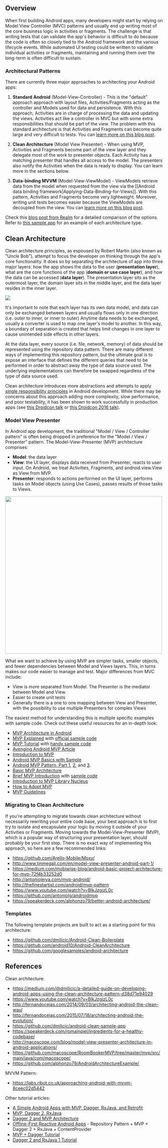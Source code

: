 ## Overview

When first building Android apps, many developers might start by relying on Model View Controller (MVC) patterns and usually end up writing most of the core business logic in activities or fragments.  The challenge is that writing tests that can validate the app's behavior is difficult to do because the code is often so closely tied to the Android framework and the various lifecycle events.  While automated UI testing could be written to validate individual activities or fragments, maintaining and running them over the long-term is often difficult to sustain.

### Architectural Patterns

There are currently three major approaches to architecting your Android apps:

 1. **Standard Android** (Model-View-Controller) - This is the "default" approach approach with layout files, Activities/Fragments acting as the controller and Models used for data and persistence. With this approach, Activities are in charge of processing the data and updating the views. Activities act like a controller in MVC but with some extra responsibilities that should be part of the view. The problem with this standard architecture is that Activities and Fragments can become quite large and very difficult to tests. You can [learn more on this blog post](https://medium.com/upday-devs/android-architecture-patterns-part-1-model-view-controller-3baecef5f2b6).

 2. **Clean Architecture** (Model View Presenter) - When using MVP, Activities and Fragments become part of the view layer and they delegate most of the work to presenter objects. Each Activity has a matching presenter that handles all access to the model. The presenters also notify the Activities when the data is ready to display. You can learn more in the sections below. 

 3. **Data-binding MVVM** (Model-View-ViewModel) - ViewModels retrieve data from the model when requested from the view via the [[Android data binding framework|Applying-Data-Binding-for-Views]]. With this pattern, Activities and Fragments become very lightweight. Moreover, writing unit tests becomes easier because the ViewModels are decoupled from the view. You can [learn more on this blog post](https://medium.com/upday-devs/android-architecture-patterns-part-3-model-view-viewmodel-e7eeee76b73b).

Check this [blog post from Realm](https://realm.io/news/eric-maxwell-mvc-mvp-and-mvvm-on-android/) for a detailed comparison of the options. Refer to [this sample app](https://github.com/ivacf/archi) for an example of each architecture type. 

## Clean Architecture

Clean architecture principles, as espoused by Robert Martin (also known as "Uncle Bob"), attempt to focus the developer on thinking through the app's core functionality.  It does so by separating the architecture of app into three major layers: how the app shows the data to the user (**presentation layer**), what are the core functions of the app (**domain or use case layer**), and how the data can be accessed (**data layer**).  The presentation layer sits as the outermost layer, the domain layer sits in the middle layer, and the data layer resides in the inner layer.  

<img src="http://i.imgur.com/tJxzrx2.png" />

It's important to note that each layer has its own data model, and data can only be exchanged between layers and usually flows only in one direction (i.e. outer to inner, or inner to outer)  Anytime data needs to be exchanged, usually a converter is used to map one layer's model to another.  In this way, a boundary of separation is created that helps limit changes in one layer to cause unintended side effects in other layers.

At the data layer, every source (i.e. file, network, memory) of data should be represented using the repository data pattern.  There are many different ways of implementing this repository pattern, but the ultimate goal is to expose an interface that defines the different queries that need to be performed in order to abstract away the type of data source used.  The underlying implementations can therefore be swapped regardless of the type of data source used.

Clean architecture introduces more abstractions and attempts to apply [single responsibility principles](https://en.wikipedia.org/wiki/Single_responsibility_principle) in Android development.  While there may be concerns about this approach adding more complexity, slow performance, and poor testability, it has been shown to work successfully in production apps (see [this Droidcon talk](https://www.youtube.com/watch?v=-oZswd1j5H0) or [this Droidcon 2016 talk](https://www.youtube.com/watch?v=R89ufpJI3SY)).

### Model View Presenter

In Android app development, the traditional "Model / View / Controller pattern" is often being dropped in preference for the "Model / View / Presenter" pattern. The Model-View-Presenter (MVP) architecture comprises:

 * **Model**: the data layer
 * **View**: the UI layer, displays data received from Presenter, reacts to user input. On Android, we treat Activities, Fragments, and android.view.View as View from MVP.
 * **Presenter**: responds to actions performed on the UI layer, performs tasks on Model objects (using Use Cases), passes results of those tasks to Views.

<img src="http://i.imgur.com/5WLQno7.png" width="500" />

What we want to achieve by using MVP are simpler tasks, smaller objects, and fewer dependencies between Model and Views layers. This, in turns makes our code easier to manage and test. Major differences from MVC include:

* View is more separated from Model. The Presenter is the mediator between Model and View.
* Easier to create unit tests
* Generally there is a one to one mapping between View and Presenter, with the possibility to use multiple Presenters for complex Views

The easiest method for understanding this is multiple specific examples with sample code. Check out these useful resources for an in-depth look:

 * [MVP Architecture in Android](http://macoscope.com/blog/model-view-presenter-architecture-in-android-applications/)
 * [MVP Explained](https://medium.com/upday-devs/android-architecture-patterns-part-2-model-view-presenter-8a6faaae14a5#.u53s2u5gu) with [official sample code](https://github.com/googlesamples/android-architecture/tree/todo-mvp-rxjava/)
 * [MVP Tutorial](https://medium.com/@be.betr.codr/android-mvp-survival-guide-b2094ab79f78#.ee4ajr7pz) with [handy sample code](https://github.com/WillyShakes/NetflixShows)
 * [Avenging Android MVP Article](https://android.jlelse.eu/avenging-android-mvp-23461aebe9b5)
 * [Introduction to MVP](https://code.tutsplus.com/tutorials/an-introduction-to-model-view-presenter-on-android--cms-26162)
 * [Android MVP Basics with Sample](https://android.jlelse.eu/android-mvp-basics-w-sample-app-3698e33ab9db)
 * [Android MVP Pattern, Part 1](http://www.tinmegali.com/en/model-view-presenter-android-part-1/), [2](http://www.tinmegali.com/en/model-view-presenter-mvp-in-android-part-2/), and [3](http://www.tinmegali.com/en/model-view-presenter-mvp-in-android-part-3/). 
 * [Basic MVP Architecture](https://medium.com/mobiwise-blog/android-basic-project-architecture-for-mvp-72f4b33252d0#.dcco0jo19)
 * [Brief MVP Introduction](https://antonioleiva.com/mvp-android/) with [sample code](https://github.com/antoniolg/androidmvp)
 * [Introduction to MVP Library Nucleus](http://konmik.com/post/introduction_to_model_view_presenter_on_android/)
 * [How to Adopt MVP](https://code.tutsplus.com/tutorials/how-to-adopt-model-view-presenter-on-android--cms-26206)
 * [MVP Guidelines](https://medium.com/@cervonefrancesco/model-view-presenter-android-guidelines-94970b430ddf#.uzpd446ez)

### Migrating to Clean Architecture

If you're attempting to migrate towards clean architecture without necessarily rewriting your entire code base, your best approach is to first try to isolate and encapsulate your logic by moving it outside of your Activities or Fragments.  Moving towards the Model-View-Presenter (MVP), which is a popular way of structuring your presentation layer, should probably be your first step.  There is no exact way of implementing this approach, so here are a few recommended links:

* <https://github.com/Arello-Mobile/Moxy/>
* <http://www.tinmegali.com/en/model-view-presenter-android-part-1/>
* <https://medium.com/mobiwise-blog/android-basic-project-architecture-for-mvp-72f4b33252d0>
* <http://antonioleiva.com/mvp-android/>
* <http://thefinestartist.com/android/mvp-pattern>
* <https://www.youtube.com/watch?v=BlkJzgjzL0c>
* <https://github.com/antoniolg/androidmvp>
* <https://speakerdeck.com/alphonzo79/better-android-architecture/>

### Templates

The following template projects are built to act as a starting point for this architecture:

 * <https://github.com/dmilicic/Android-Clean-Boilerplate>
 * <https://github.com/android10/Android-CleanArchitecture>
 * <https://github.com/googlesamples/android-architecture>

## References

Clean architecture:

* <https://medium.com/@dmilicic/a-detailed-guide-on-developing-android-apps-using-the-clean-architecture-pattern-d38d71e94029>
* <https://www.youtube.com/watch?v=BlkJzgjzL0c>
* <http://fernandocejas.com/2014/09/03/architecting-android-the-clean-way/>
* <http://fernandocejas.com/2015/07/18/architecting-android-the-evolution/>
* <https://github.com/dmilicic/android-clean-sample-app>
* <https://speakerdeck.com/romainpiel/ingredients-for-a-healthy-codebase/>
* <http://macoscope.com/blog/model-view-presenter-architecture-in-android-applications/>
* <https://github.com/macoscope/RoomBookerMVP/tree/master/mvp/src/main/java/com/macoscope/>
* <https://github.com/alphonzo79/AndroidArchitectureExample/>

MVVM Pattern:
* <https://labs.ribot.co.uk/approaching-android-with-mvvm-8ceec02d5442>

Other tutorial articles:

 * [A Simple Android Apps with MVP, Dagger, RxJava, and Retrofit](https://medium.com/@nurrohman/a-simple-android-apps-with-mvp-dagger-rxjava-and-retrofit-4edb214a66d7)
 * [MVP, Dagger 2, RxJava](https://www.captechconsulting.com/blogs/a-mvp-approach-to-lifecycle-safe-requests-with-retrofit-20-and-rxjava)
 * [Dagger 2 and MVP Architecture](https://adityaladwa.wordpress.com/2016/05/11/dagger-2-and-mvp-architecture/)
 * [Offline-First Reactive Android Apps](https://adityaladwa.wordpress.com/2016/10/25/offline-first-reactive-android-apps-repository-pattern-mvp-dagger-2-rxjava-contentprovider/) - Repository Pattern + MVP + Dagger 2 + RxJava + ContentProvider
 * [MVP + Dagger Tutorial](https://hackernoon.com/yet-another-mvp-article-part-2-how-dagger-helps-with-the-project-90d049a45e00)
 * [Dagger 2 and RxJava 1 Tutorial](http://saulmm.github.io/when-Thor-and-Hulk-meet-dagger2-rxjava-1)